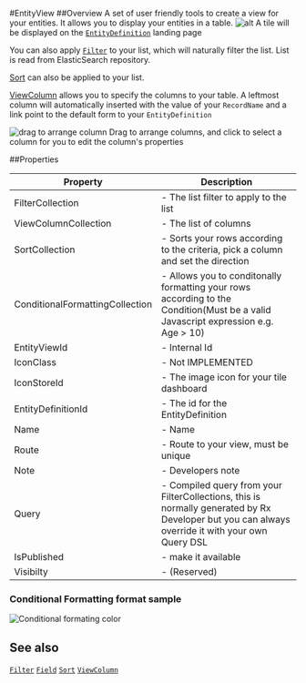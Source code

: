 #EntityView
##Overview
A set of user friendly tools to create a view for your entities. It allows you to display your entities in a table.
![alt](http://i.imgur.com/AWNnB9i.png)
A tile will be displayed on the [`EntityDefinition`](EntityDefinition.html) landing page

You can also apply [`Filter`](Filter.html) to your list, which will naturally filter the list. List is read from ElasticSearch repository.

[Sort](Sort.html) can also be applied to your list.

[ViewColumn](ViewColumn.html) allows you to specify the columns to your table. A leftmost column will automatically inserted with the value of your `RecordName` and a link point to the default form to your `EntityDefinition`

![drag to arrange column](http://i.imgur.com/QWr9y94.png)
Drag to arrange columns, and click to select a column for you to edit the column's properties

##Properties
<table class="table table-condensed table-bordered">
    <thead>
<tr>
<th>Property</th>
<th>Description</th>
</tr>
</thead>
<tbody>
<tr><td>FilterCollection</td><td> - The list filter to apply to the list</td></tr>
<tr><td>ViewColumnCollection</td><td> - The list of columns</td></tr>
<tr><td>SortCollection</td><td> - Sorts your rows according to the criteria, pick a column and set the direction</td></tr>
<tr><td>ConditionalFormattingCollection</td><td>
    - Allows you to conditonally formatting your rows according to the Condition(Must be a valid Javascript expression e.g. Age > 10)
</td></tr>
<tr><td>EntityViewId</td><td> - Internal Id</td></tr>
<tr><td>IconClass</td><td> - Not IMPLEMENTED</td></tr>
<tr><td>IconStoreId</td><td> - The image icon for your tile dashboard</td></tr>
<tr><td>EntityDefinitionId</td><td> - The id for the EntityDefinition</td></tr>
<tr><td>Name</td><td> - Name</td></tr>
<tr><td>Route</td><td> - Route to your view, must be unique</td></tr>
<tr><td>Note</td><td> - Developers note</td></tr>
<tr><td>Query</td><td> - Compiled query from your FilterCollections, this is normally generated by Rx Developer but you can always override it with your own Query DSL</td></tr>
<tr><td>IsPublished</td><td> - make it available</td></tr>
<tr><td>Visibilty</td><td> - (Reserved)</td></tr>
</tbody></table>

### Conditional Formatting format sample
![Conditional formating color](http://i.imgur.com/IfDaPyF.png)
## See also
[`Filter`](Filter.html)
[`Field`](Field.html)
[`Sort`](Sort.html)
[`ViewColumn`](ViewColumn.html)